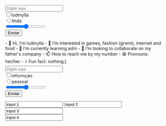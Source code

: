 <form action="salvar_dados.php" method="post">
<input type="text" placeholder="Digite aqui"> <br/>
<input type="checkbox">ludmylla <br/>
<input type="radio">linda <br/>
<input type="range"> <br/>
<input type="submit" value="Enviar">
</form>
- 👋 Hi, I’m ludmylla
- 👀 I’m interested in games, fashion (grwm), internet and food
- 🌱 I’m currently learning adm
- 💞️ I’m looking to collaborate on 
my father's company
- 📫 How to reach me by my number
- 😄 Pronouns: her/her
- ⚡ Fun fact: nothing;[
<form action="salvar_dados.php" method="post">
<input type="text" placeholder="Digite aqui"> <br/>
<input type="checkbox">informção <br/>
<input type="radio">pessoal <br/>
<input type="range"> <br/>
<input type="submit" value="Enviar">
</form>
<input type="text" value="input 1">
<input type="text" value="input 2">
<div><input type="text" value="input 3"></div>
<div><input type="text" value="input 4"></div>
<!---
Ludyli/Ludyli is a ✨ special ✨ repository because its `README.md` (this file) appears on your GitHub profile.
You can click the Preview link to take a look at your changes.
--->
